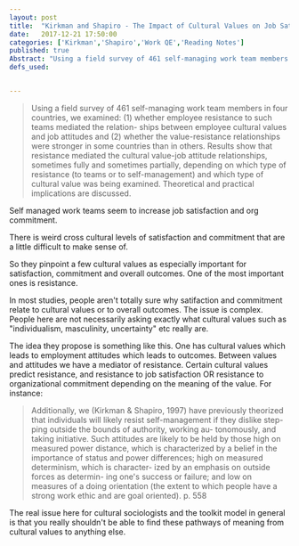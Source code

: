 ```yaml
---
layout: post
title:  "Kirkman and Shapiro - The Impact of Cultural Values on Job Satisfaction and Organizational Commitment in Self-Managing Work Teams"
date:   2017-12-21 17:50:00
categories: ['Kirkman','Shapiro','Work QE','Reading Notes']
published: true
Abstract: "Using a field survey of 461 self-managing work team members in four countries, we examined - (1) whether employee resistance to such teams mediated the relationships between employee cultural values and job attitudes and (2) whether the value-resistance relationships were stronger in some countries than in others. Results show that resistance mediated the cultural value-job attitude relationships, sometimes fully and sometimes partially, depending on which type of resistance (to teams or to self-management) and which type of cultural value was being examined. Theoretical and practical implications are discussed."
defs_used:


---
```

>Using a field survey of 461 self-managing work team members in four countries, we examined: (1) whether employee resistance to such teams mediated the relation- ships between employee cultural values and job attitudes and (2) whether the value-resistance relationships were stronger in some countries than in others. Results show that resistance mediated the cultural value-job attitude relationships, sometimes fully and sometimes partially, depending on which type of resistance (to teams or to self-management) and which type of cultural value was being examined. Theoretical and practical implications are discussed.

Self managed work teams seem to increase job satisfaction and org commitment.

There is weird cross cultural levels of satisfaction and commitment that are a little difficult to make sense of.

So they pinpoint a few cultural values as especially important for satisfaction, commitment and overall outcomes. One of the most important ones is resistance.

In most studies, people aren't totally sure why satifaction and commitment relate to cultural values or to overall outcomes. The issue is complex. People here are not necessarily asking exactly what cultural values such as "individualism, masculinity, uncertainty" etc really are.

The idea they propose is something like this. One has cultural values which leads to employment attitudes which leads to outcomes. Between values and attitudes we have a mediator of resistance. Certain cultural values predict resistance, and resistance to job satisfaction OR resistance to organizational commitment  depending on the meaning of the value. For instance:

>Additionally, we (Kirkman & Shapiro, 1997) have previously theorized that individuals will likely resist self-management if they dislike step- ping outside the bounds of authority, working au- tonomously, and taking initiative. Such attitudes are likely to be held by those high on measured power distance, which is characterized by a belief in the importance of status and power differences; high on measured determinism, which is character- ized by an emphasis on outside forces as determin- ing one's success or failure; and low on measures of a doing orientation (the extent to which people have a strong work ethic and are goal oriented). p. 558


The real issue here for cultural sociologists and the toolkit model in general is that you really shouldn't be able to find these pathways of meaning from cultural values to anything else.
